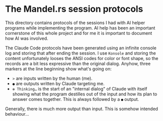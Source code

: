 # The Mandel.rs session protocols

This directory contains protocols of the sessions I had with AI helper programs while implementing the program. AI help has been an important cornerstone of this whole project and for me it is important to document how AI was involved.

The Claude Code protocols have been generated using an infinite console log and storing that after ending the session. I use `Konsole` and storing the content unfortunately looses the ANSI codes for color or font shape, so the records are a bit less expressive than the original dialog. Anyhow, three markers at the line beginning show what's going on:

* `>` are inputs written by the human (me).
* `●` are outputs written by Claude targeting me.
* `✻ Thinking…` is the start of an "internal dialog" of Claude with itself showing what the program destilles out of the input and how its plan to answer comes together. This is always followed by a `●` output.

Generally, there is much more output than input. This is somehow intended behaviour…
